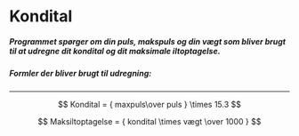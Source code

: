 # Kondital
##### Programmet spørger om din puls, makspuls og din vægt som bliver brugt til at udregne dit kondital og dit maksimale iltoptagelse.  
##### Formler der bliver brugt til udregning:
___

$$ Kondital =  { maxpuls\over puls } \times 15.3 $$  

$$ Maksiltoptagelse = { kondital \times vægt \over 1000 } $$

